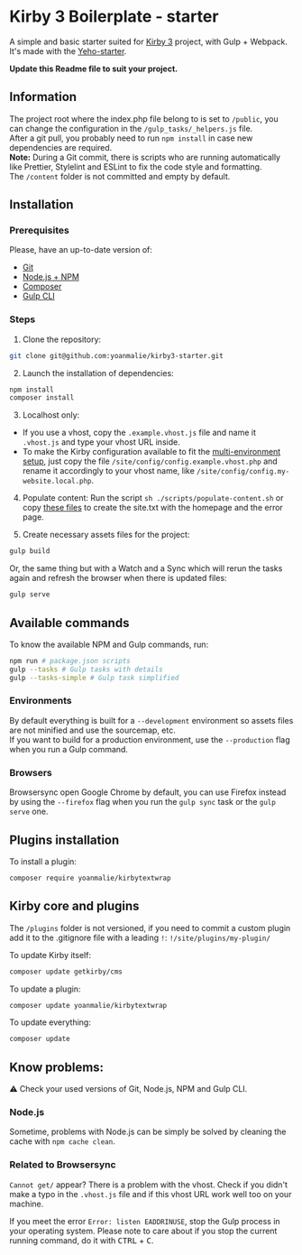 # Kirby 3 Boilerplate - starter

A simple and basic starter suited for [Kirby 3](https://getkirby.com) project, with Gulp + Webpack.  
It's made with the [Yeho-starter](https://github.com/yoanmalie/yeho-starter).

**Update this Readme file to suit your project.**

## Information

The project root where the index.php file belong to is set to `/public`, you can change the configuration in the `/gulp_tasks/_helpers.js` file.  
After a git pull, you probably need to run `npm install` in case new dependencies are required.  
**Note:** During a Git commit, there is scripts who are running automatically like Prettier, Stylelint and ESLint to fix the code style and formatting.  
The `/content` folder is not committed and empty by default.

## Installation

### Prerequisites

Please, have an up-to-date version of:

-   [Git](https://git-scm.com/)
-   [Node.js + NPM](https://nodejs.org/en/download/)
-   [Composer](https://getcomposer.org/)
-   [Gulp CLI](https://gulpjs.com/docs/en/getting-started/quick-start/#install-the-gulp-command-line-utility)

### Steps

1. Clone the repository:

```bash
git clone git@github.com:yoanmalie/kirby3-starter.git
```

2. Launch the installation of dependencies:

```bash
npm install
composer install
```

3. Localhost only:

-   If you use a vhost, copy the `.example.vhost.js` file and name it `.vhost.js` and type your vhost URL inside.
-   To make the Kirby configuration available to fit the [multi-environment setup](https://getkirby.com/docs/guide/configuration#multi-environment-setup), just copy the file `/site/config/config.example.vhost.php` and rename it accordingly to your vhost name, like `/site/config/config.my-website.local.php`.

4. Populate content:
   Run the script `sh ./scripts/populate-content.sh` or copy [these files](https://gist.github.com/yoanmalie/0ddcd9b8ba131e1605ef58adfa2c484a) to create the site.txt with the homepage and the error page.

5. Create necessary assets files for the project:

```bash
gulp build
```

Or, the same thing but with a Watch and a Sync which will rerun the tasks again and refresh the browser when there is updated files:

```bash
gulp serve
```

## Available commands

To know the available NPM and Gulp commands, run:

```bash
npm run # package.json scripts
gulp --tasks # Gulp tasks with details
gulp --tasks-simple # Gulp task simplified
```

### Environments

By default everything is built for a `--development` environment so assets files are not minified and use the sourcemap, etc.  
If you want to build for a production environment, use the `--production` flag when you run a Gulp command.

### Browsers

Browsersync open Google Chrome by default, you can use Firefox instead by using the `--firefox` flag when you run the `gulp sync` task or the `gulp serve` one.

## Plugins installation

To install a plugin:

```bash
composer require yoanmalie/kirbytextwrap
```

## Kirby core and plugins

The `/plugins` folder is not versioned, if you need to commit a custom plugin add it to the .gitignore file with a leading `!`: `!/site/plugins/my-plugin/`

To update Kirby itself:

```bash
composer update getkirby/cms
```

To update a plugin:

```bash
composer update yoanmalie/kirbytextwrap
```

To update everything:

```bash
composer update
```

## Know problems:

:warning: Check your used versions of Git, Node.js, NPM and Gulp CLI.

### Node.js

Sometime, problems with Node.js can be simply be solved by cleaning the cache with `npm cache clean`.

### Related to Browsersync

`Cannot get/` appear? There is a problem with the vhost. Check if you didn't make a typo in the `.vhost.js` file and if this vhost URL work well too on your machine.

If you meet the error `Error: listen EADDRINUSE`, stop the Gulp process in your operating system.
Please note to care about if you stop the current running command, do it with <kbd>CTRL</kbd> + <kbd>C</kbd>.
